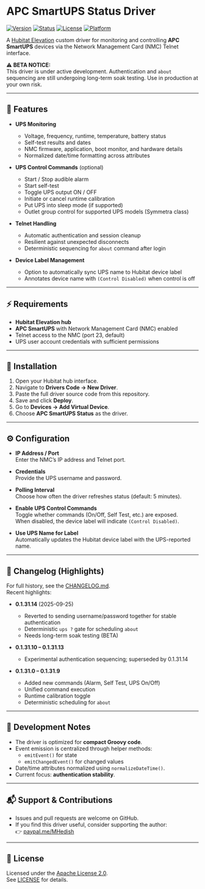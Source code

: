 # APC SmartUPS Status Driver

[![Version](https://img.shields.io/badge/version-0.1.31.14-blue.svg)](./CHANGELOG.md)
[![Status](https://img.shields.io/badge/release-BETA-orange.svg)](./CHANGELOG.md)
[![License](https://img.shields.io/badge/license-Apache%202.0-green.svg)](./LICENSE)
[![Platform](https://img.shields.io/badge/platform-Hubitat-lightgrey.svg)](https://hubitat.com/)

A [Hubitat Elevation](https://hubitat.com/) custom driver for monitoring and controlling **APC SmartUPS** devices via the Network Management Card (NMC) Telnet interface.

⚠️ **BETA NOTICE:**  
This driver is under active development. Authentication and `about` sequencing are still undergoing long-term soak testing. Use in production at your own risk.

---

## 📌 Features

- **UPS Monitoring**
  - Voltage, frequency, runtime, temperature, battery status
  - Self-test results and dates
  - NMC firmware, application, boot monitor, and hardware details
  - Normalized date/time formatting across attributes

- **UPS Control Commands** (optional)
  - Start / Stop audible alarm
  - Start self-test
  - Toggle UPS output ON / OFF
  - Initiate or cancel runtime calibration
  - Put UPS into sleep mode (if supported)
  - Outlet group control for supported UPS models (Symmetra class)

- **Telnet Handling**
  - Automatic authentication and session cleanup
  - Resilient against unexpected disconnects
  - Deterministic sequencing for `about` command after login

- **Device Label Management**
  - Option to automatically sync UPS name to Hubitat device label
  - Annotates device name with `(Control Disabled)` when control is off

---

## ⚡ Requirements

- **Hubitat Elevation hub**
- **APC SmartUPS** with Network Management Card (NMC) enabled
- Telnet access to the NMC (port 23, default)
- UPS user account credentials with sufficient permissions

---

## 🔧 Installation

1. Open your Hubitat hub interface.
2. Navigate to **Drivers Code → New Driver**.
3. Paste the full driver source code from this repository.
4. Save and click **Deploy**.
5. Go to **Devices → Add Virtual Device**.
6. Choose **APC SmartUPS Status** as the driver.

---

## ⚙️ Configuration

- **IP Address / Port**  
  Enter the NMC’s IP address and Telnet port.

- **Credentials**  
  Provide the UPS username and password.

- **Polling Interval**  
  Choose how often the driver refreshes status (default: 5 minutes).

- **Enable UPS Control Commands**  
  Toggle whether commands (On/Off, Self Test, etc.) are exposed.  
  When disabled, the device label will indicate `(Control Disabled)`.

- **Use UPS Name for Label**  
  Automatically updates the Hubitat device label with the UPS-reported name.

---

## 📜 Changelog (Highlights)

For full history, see the [CHANGELOG.md](./CHANGELOG.md).  
Recent highlights:

- **0.1.31.14** (2025-09-25)  
  - Reverted to sending username/password together for stable authentication  
  - Deterministic `ups ?` gate for scheduling `about`  
  - Needs long-term soak testing (BETA)

- **0.1.31.10 – 0.1.31.13**  
  - Experimental authentication sequencing; superseded by 0.1.31.14

- **0.1.31.0 – 0.1.31.9**  
  - Added new commands (Alarm, Self Test, UPS On/Off)  
  - Unified command execution  
  - Runtime calibration toggle  
  - Deterministic scheduling for `about`  

---

## 🧪 Development Notes

- The driver is optimized for **compact Groovy code**.  
- Event emission is centralized through helper methods:
  - `emitEvent()` for state
  - `emitChangedEvent()` for changed values
- Date/time attributes normalized using `normalizeDateTime()`.
- Current focus: **authentication stability**.

---

## 📬 Support & Contributions

- Issues and pull requests are welcome on GitHub.  
- If you find this driver useful, consider supporting the author:  
  👉 [paypal.me/MHedish](https://paypal.me/MHedish)

---

## 📄 License

Licensed under the [Apache License 2.0](https://www.apache.org/licenses/LICENSE-2.0).  
See [LICENSE](./LICENSE) for details.
